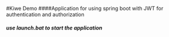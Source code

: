 #Kiwe Demo
####Application for using spring boot with JWT for authentication and authorization

##### use launch.bat to start the application